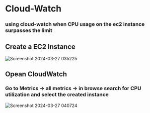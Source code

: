# Cloud-Watch
### using cloud-watch when CPU usage on the ec2 instance surpasses the limit
## Create a EC2 Instance

![Screenshot 2024-03-27 035225](https://github.com/Tanay03Trivedi/Cloud-Watch/assets/160705084/9f47c667-b636-444d-b09c-2d1b741e549f)

## Opean CloudWatch
### Go to Metrics -> all metrics ->  in browse search for CPU utilization and select the created instance
![Screenshot 2024-03-27 040724](https://github.com/Tanay03Trivedi/Cloud-Watch/assets/160705084/34cb5f39-14d6-47af-b080-62be3c3471fc)
